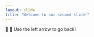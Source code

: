 ```yaml
---
layout: slide
title: "Welcome to our second slide!"
---
```

:no_entry_sign: :whale:
Use the left arrow to go back!
